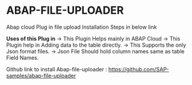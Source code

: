 # ABAP-FILE-UPLOADER
Abap cloud Plug in file upload Installation Steps in below link

**Uses of this Plug in**
-> This Plugin Helps mainly in ABAP Cloud
-> This Plugin help in Adding data to the table directly.
-> This Supports the only Json format files.
-> Json File Should hold column names same as table Field Names. 

Github link to install Abap-file-uploader : https://github.com/SAP-samples/abap-file-uploader
